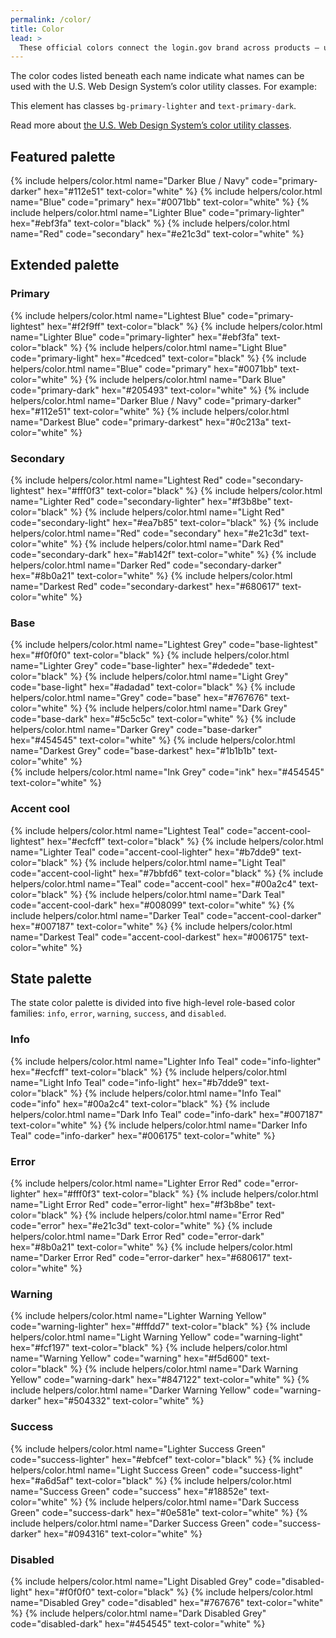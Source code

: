 ```yaml
---
permalink: /color/
title: Color
lead: >
  These official colors connect the login.gov brand across products — use them when possible.
---
```


The color codes listed beneath each name indicate what names can be used with the U.S. Web Design System’s color utility classes. For example:

<div class="bg-primary-lighter text-primary-dark padding-1 maxw-tablet">
  This element has classes <code>bg-primary-lighter</code> and <code>text-primary-dark</code>.
</div>

Read more about <a href="https://v2.designsystem.digital.gov/utilities/color/" target="_blank">the U.S. Web Design System’s color utility classes</a>.

## Featured palette
<div class="border-top">
  <div class="grid-row grid-gap margin-top-4">
    {% include helpers/color.html
      name="Darker Blue / Navy"
      code="primary-darker"
      hex="#112e51"
      text-color="white"
    %}
    {% include helpers/color.html
      name="Blue"
      code="primary"
      hex="#0071bb"
      text-color="white"
    %}
    {% include helpers/color.html
      name="Lighter Blue"
      code="primary-lighter"
      hex="#ebf3fa"
      text-color="black"
    %}
    {% include helpers/color.html
      name="Red"
      code="secondary"
      hex="#e21c3d"
      text-color="white"
    %}
  </div>
</div>

## Extended palette

<div class="border-top"></div>

### Primary

<div class="grid-row tablet:grid-col">
  {% include helpers/color.html
    name="Lightest Blue"
    code="primary-lightest"
    hex="#f2f9ff"
    text-color="black"
  %}
  {% include helpers/color.html
    name="Lighter Blue"
    code="primary-lighter"
    hex="#ebf3fa"
    text-color="black"
  %}
  {% include helpers/color.html
    name="Light Blue"
    code="primary-light"
    hex="#cedced"
    text-color="black"
  %}
  {% include helpers/color.html
  name="Blue"
    code="primary"
    hex="#0071bb"
    text-color="white"
  %}
  {% include helpers/color.html
    name="Dark Blue"
    code="primary-dark"
    hex="#205493"
    text-color="white"
  %}
  {% include helpers/color.html
    name="Darker Blue / Navy"
    code="primary-darker"
    hex="#112e51"
    text-color="white"
  %}
  {% include helpers/color.html
    name="Darkest Blue"
    code="primary-darkest"
    hex="#0c213a"
    text-color="white"
  %}
</div>

### Secondary

<div class="grid-row tablet:grid-col">
  {% include helpers/color.html
    name="Lightest Red"
    code="secondary-lightest"
    hex="#fff0f3"
    text-color="black"
  %}
  {% include helpers/color.html
    name="Lighter Red"
    code="secondary-lighter"
    hex="#f3b8be"
    text-color="black"
  %}
  {% include helpers/color.html
    name="Light Red"
    code="secondary-light"
    hex="#ea7b85"
    text-color="black"
  %}
  {% include helpers/color.html
    name="Red"
    code="secondary"
    hex="#e21c3d"
    text-color="white"
  %}
  {% include helpers/color.html
    name="Dark Red"
    code="secondary-dark"
    hex="#ab142f"
    text-color="white"
  %}
  {% include helpers/color.html
    name="Darker Red"
    code="secondary-darker"
    hex="#8b0a21"
    text-color="white"
  %}
  {% include helpers/color.html
    name="Darkest Red"
    code="secondary-darkest"
    hex="#680617"
    text-color="white"
  %}
</div>

### Base

<div class="grid-row tablet:grid-col">
  {% include helpers/color.html
    name="Lightest Grey"
    code="base-lightest"
    hex="#f0f0f0"
    text-color="black"
  %}
  {% include helpers/color.html
    name="Lighter Grey"
    code="base-lighter"
    hex="#dedede"
    text-color="black"
  %}
  {% include helpers/color.html
    name="Light Grey"
    code="base-light"
    hex="#adadad"
    text-color="black"
  %}
  {% include helpers/color.html
    name="Grey"
    code="base"
    hex="#767676"
    text-color="white"
  %}
  {% include helpers/color.html
    name="Dark Grey"
    code="base-dark"
    hex="#5c5c5c"
    text-color="white"
  %}
  {% include helpers/color.html
    name="Darker Grey"
    code="base-darker"
    hex="#454545"
    text-color="white"
  %}
  {% include helpers/color.html
    name="Darkest Grey"
    code="base-darkest"
    hex="#1b1b1b"
    text-color="white"
  %}
</div>

<div class="grid-row tablet:grid-col">
  {% include helpers/color.html
    name="Ink Grey"
    code="ink"
    hex="#454545"
    text-color="white"
  %}
</div>

### Accent cool

<div class="grid-row tablet:grid-col">
  {% include helpers/color.html
    name="Lightest Teal"
    code="accent-cool-lightest"
    hex="#ecfcff"
    text-color="black"
  %}
  {% include helpers/color.html
    name="Lighter Teal"
    code="accent-cool-lighter"
    hex="#b7dde9"
    text-color="black"
  %}
  {% include helpers/color.html
    name="Light Teal"
    code="accent-cool-light"
    hex="#7bbfd6"
    text-color="black"
  %}
  {% include helpers/color.html
    name="Teal"
    code="accent-cool"
    hex="#00a2c4"
    text-color="black"
  %}
  {% include helpers/color.html
    name="Dark Teal"
    code="accent-cool-dark"
    hex="#008099"
    text-color="white"
  %}
  {% include helpers/color.html
    name="Darker Teal"
    code="accent-cool-darker"
    hex="#007187"
    text-color="white"
  %}
  {% include helpers/color.html
    name="Darkest Teal"
    code="accent-cool-darkest"
    hex="#006175"
    text-color="white"
  %}
</div>

## State palette

<div class="border-top">
  <div class="margin-top-2">
    The state color palette is divided into five high-level role-based color families: <code>info</code>, <code>error</code>, <code>warning</code>, <code>success</code>, and <code>disabled</code>.
  </div>
</div>

### Info

<div class="grid-row tablet:grid-col">
  {% include helpers/color.html
    name="Lighter Info Teal"
    code="info-lighter"
    hex="#ecfcff"
    text-color="black"
  %}
  {% include helpers/color.html
    name="Light Info Teal"
    code="info-light"
    hex="#b7dde9"
    text-color="black"
  %}
  {% include helpers/color.html
    name="Info Teal"
    code="info"
    hex="#00a2c4"
    text-color="black"
  %}
  {% include helpers/color.html
    name="Dark Info Teal"
    code="info-dark"
    hex="#007187"
    text-color="white"
  %}
  {% include helpers/color.html
    name="Darker Info Teal"
    code="info-darker"
    hex="#006175"
    text-color="white"
  %}
</div>

### Error

<div class="grid-row tablet:grid-col">
  {% include helpers/color.html
    name="Lighter Error Red"
    code="error-lighter"
    hex="#fff0f3"
    text-color="black"
  %}
  {% include helpers/color.html
    name="Light Error Red"
    code="error-light"
    hex="#f3b8be"
    text-color="black"
  %}
  {% include helpers/color.html
    name="Error Red"
    code="error"
    hex="#e21c3d"
    text-color="white"
  %}
  {% include helpers/color.html
    name="Dark Error Red"
    code="error-dark"
    hex="#8b0a21"
    text-color="white"
  %}
  {% include helpers/color.html
    name="Darker Error Red"
    code="error-darker"
    hex="#680617"
    text-color="white"
  %}
</div>

### Warning

<div class="grid-row tablet:grid-col">
  {% include helpers/color.html
    name="Lighter Warning Yellow"
    code="warning-lighter"
    hex="#fffdd7"
    text-color="black"
  %}
  {% include helpers/color.html
    name="Light Warning Yellow"
    code="warning-light"
    hex="#fcf197"
    text-color="black"
  %}
  {% include helpers/color.html
    name="Warning Yellow"
    code="warning"
    hex="#f5d600"
    text-color="black"
  %}
  {% include helpers/color.html
    name="Dark Warning Yellow"
    code="warning-dark"
    hex="#847122"
    text-color="white"
  %}
  {% include helpers/color.html
    name="Darker Warning Yellow"
    code="warning-darker"
    hex="#504332"
    text-color="white"
  %}
</div>

### Success

<div class="grid-row tablet:grid-col">
  {% include helpers/color.html
    name="Lighter Success Green"
    code="success-lighter"
    hex="#ebfcef"
    text-color="black"
  %}
  {% include helpers/color.html
    name="Light Success Green"
    code="success-light"
    hex="#a6d5af"
    text-color="black"
  %}
  {% include helpers/color.html
    name="Success Green"
    code="success"
    hex="#18852e"
    text-color="white"
  %}
  {% include helpers/color.html
    name="Dark Success Green"
    code="success-dark"
    hex="#0e581e"
    text-color="white"
  %}
  {% include helpers/color.html
    name="Darker Success Green"
    code="success-darker"
    hex="#094316"
    text-color="white"
  %}
</div>

### Disabled

<div class="grid-row tablet:grid-col">
  {% include helpers/color.html
    name="Light Disabled Grey"
    code="disabled-light"
    hex="#f0f0f0"
    text-color="black"
  %}
  {% include helpers/color.html
    name="Disabled Grey"
    code="disabled"
    hex="#767676"
    text-color="white"
  %}
  {% include helpers/color.html
    name="Dark Disabled Grey"
    code="disabled-dark"
    hex="#454545"
    text-color="white"
  %}
</div>